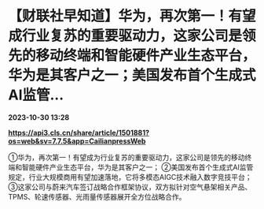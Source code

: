 # 【财联社早知道】华为，再次第一！有望成行业复苏的重要驱动力，这家公司是领先的移动终端和智能硬件产业生态平台，华为是其客户之一；美国发布首个生成式AI监管...

**2023-10-30 13:28**

**https://api3.cls.cn/share/article/1501881?os=web&sv=7.7.5&app=CailianpressWeb**

①华为，再次第一！有望成为行业复苏的重要驱动力，这家公司是领先的移动终端和智能硬件产业生态平台，华为是其客户之一； ②美国发布首个生成式AI监管规定，行业大规模商用有望加速落地，它将多模态AIGC技术融入数字竞技平台； ③这家公司与蔚来汽车签订战略合作框架协议，双方拟针对空气悬架相关产品、TPMS、轮速传感器、光雨量传感器展开全方位战略合作。